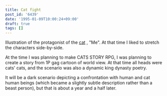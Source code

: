 ```yaml
---
title: Cat fight
post_id: '6439'
date: '1995-01-09T10:00:24+09:00'
draft: true
tags: []
---
```


Illustration of the protagonist of the [cat](/cats_story) , "Me". At that time I liked to stretch the characters side-by-side.

At the time I was planning to make CATS STORY RPG, I was planning to create a story from 1P gag cartoon of world view. At that time all heads were cats' cats, and the scenario was also a dynamic king dynasty poetry.

It will be a dark scenario depicting a confrontation with human and cat human beings (which became a slightly subtle description rather than a beast person), but that is about a year and a half later.
